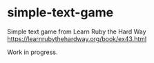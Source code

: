 # simple-text-game
Simple text game from Learn Ruby the Hard Way https://learnrubythehardway.org/book/ex43.html

Work in progress.
